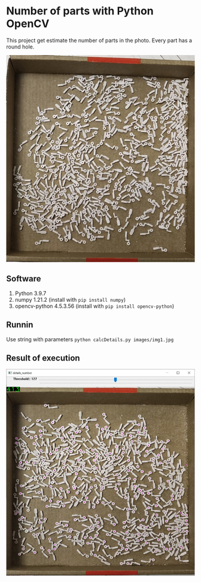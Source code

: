 # Number of parts with Python OpenCV

This project get estimate the number of parts in the photo. Every part has a round hole.

![readme_img0](images/readme_img0.jpg)

## Software
1. Python 3.9.7
2. numpy 1.21.2 (install with `pip install numpy`)
3. opencv-python 4.5.3.56 (install with `pip install opencv-python`)

## Runnin

Use string with parameters 
`python calcDetails.py images/img1.jpg`

## Result of execution

![readme_img1](images/readme_img1.jpg)
